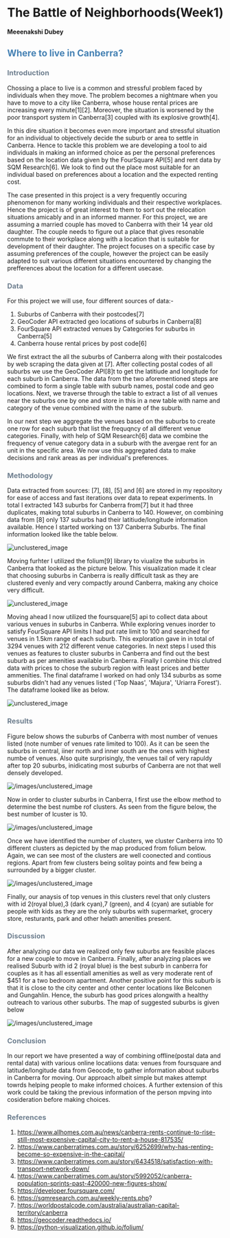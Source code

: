 # The Battle of Neighborhoods(Week1)
**Meeenakshi Dubey**

## <span style="color: steelblue;"> Where to live in Canberra?</span>

 

### <span style="color: slategrey;"> Introduction </span>

Chossing a place to live is a common and stressful problem faced by individuals when they move. The problem becomes a nightmare when you have to move to a city like Canberra, whose house rental prices are increasing every minute[1][2]. Moreover, the situation is worsened by the poor transport system in Canberra[3] coupled with its explosive growth[4]. 

In this dire situation it becomes even more important and stressful situation for an individual to objectively decide the suburb or area to settle in Canberra. Hence to tackle this problem we are developing a tool to aid individuals in making an informed choice as per the personal preferences based on the location data given by the FourSquare API[5] and rent data by SQM Research[6]. We look to find out the place most suitable for an individual based on preferences about a location and the expected renting cost. 

The case presented in this project is a very frequently occuring phenomenon for many working individuals and their respective workplaces. Hence the project is of great interest to them to sort out the relocation situations amicably and in an informed manner. For this project, we are assuming a married couple has moved to Canberra with their 14 year old daughter. The couple needs to figure out a place that gives resonable commute to their workplace along with a location that is suitable for development of their daughter. The project focuses on a specific case by assuming preferences of the couple, however the project can be easily adapted to suit various different situations  encountered by changing the prefferences about the location for a different usecase.

### <span style="color: slategrey;"> Data </span>

For this project we will use, four different sources of data:-
1. Suburbs of Canberra with their postcodes[7]
2. GeoCoder API extracted geo locations of suburbs in Canberra[8]
3. FourSquare API extracted venues by Categories for suburbs in Canberra[5]
4. Canberra house rental prices by post code[6]

We first extract the all the suburbs of Canberra along with their postalcodes by web scraping the data given at [7]. After collecting postal codes of all suburbs we use the GeoCoder API[8]t to get the latitiude and longitude for each suburb in Canberra. The data from the two aforementioned steps are combined to form a single table with suburb names, postal code and geo locations. Next, we traverse through the table to extract a list of all venues near the suburbs one by one and store in this in a new table with name and category of the venue combined with the name of the suburb. 

In our next step we aggregate the venues based on the suburbs to create one row for each suburb that list the frequqncy of all different venue categories. Finally, with help of SQM Research[6] data we combine the frequency of venue category data in a suburb with the avergae rent for an unit in the specific area. We now use this aggregated data to make decisions and rank areas as per individual's preferences. 

### <span style="color: slategrey;"> Methodology </span>

Data extracted from sources: [7], [8], [5] and [6] are stored in my repository for ease of access and fast iterations over data to repeat experiments. In total I extracted 143 suburbs for Canberra from[7] but it had three duplicates, making total suburbs in Canberra to 140. However, on combining data from [8] only 137 suburbs had their latitiude/longitude information available. Hence I started working on 137 Canberra Suburbs. The final information looked like the table below.

![unclustered_image](/images/table_suburbs.png)

Moving furhter I utilized the folium[9] library to viualize the suburbs in Canberra that looked as the picture below. This visualization made it clear that choosing suburbs in Canberra is really difficult task as they are clustered evenly and very compactly around Canberra, making any choice very difficult.

![unclustered_image](/images/Canberra_Suburbs.png)

Moving ahead I now utilized the foursquare[5] api to collect data about various venues in suburbs in Canberra. While exploring venues inorder to satisfy FourSquare API limits I had put rate limit to 100 and searched for venues in 1.5km range of each suburb. This exploration gave in in total of 3294 venues with 212 different venue categories. In next steps I used this venues as features to cluster suburbs in Canberra and find out the best suburb as per amenities available in Canberra. Finally I combine this clutred data with prices to chose the suburb region with least prices and better ammenities. The final dataframe I worked on had only 134 suburbs as some suburbs didn't had any venues listed ('Top Naas', 'Majura', 'Uriarra Forest'). The dataframe looked like as below.

![unclustered_image](/images/table_final.png)

### <span style="color: slategrey;"> Results </span>

Figure below shows the suburbs of Canberra with most number of venues listed (note number of venues rate limited to 100). As it can be seen the suburbs in central, iiner north and inner south are the ones with highest numbe of venues. Also quite surprisingly, the venues tail of very rapuldy after top 20 suburbs, inidicating most suburbs of Canberra are  not that well densely developed. 

![/images/unclustered_image](/images/Canberra_Suburb_Venues.png)

Now in order to cluster suburbs in Canberra, I first use the elbow method to determine the best numbe rof clusters. As seen from the figure below, the best number of lcuster is 10.

![/images/unclustered_image](/images/Canberra_cluster_numbers.png)

Once we have identified the number of clusters, we cluster Canberra into 10 different clusters as depicted by the map produced from folium below. Again, we can see most of the clusters are well coonected and contious regions. Apart from few clusters being solitay points and few being a surrounded by a bigger cluster.

![/images/unclustered_image](/images/Canberra_Suburbs_clusters.png)

Finally, our anaysis of top venues in this clusters revel that only clusters with id 2(royal blue),3 (dark cyan),7 (green), and 4 (cyan) are sutiable for people with kids as they are the only suburbs with supermarket, grocery store, resturants, park and other helath amenities present.

### <span style="color: slategrey;"> Discussion </span>

After analyzing our data we realized only few suburbs are feasible places for a new couple to move in Canberra. Finally, after analyzing places we realised Suburb with id 2 (royal blue) is the best suburb in canberra for couples as it has all essentiall amenities as well as very moderate rent of \$451 for a two bedroom apartment. Another positive point for this suburb is that it is close to the city center and other center locations like Belconen and Gungahlin. Hence, the suburb has good prices alongwith a healthy outreach to various other suburbs. The map of suggested suburbs is given below

![/images/unclustered_image](/images/Canberra_Suburb_best.png)

### <span style="color: slategrey;"> Conclusion </span>

In our report we have presented a way of combining offline(postal data and rental data) with various online locatiions data: venues from foursquare and latitude/longitude data from Geocode, to gather information about suburbs in Canberra for moving. Our approach albeit simple but makes attempt towrds helping people to make informed choices. A further extension of this work could be taking the previous information of the person mpving into cosideration before making choices.  

### <span style="color: slategrey;"> References </span>

1. https://www.allhomes.com.au/news/canberra-rents-continue-to-rise-still-most-expensive-capital-city-to-rent-a-house-817535/
2. https://www.canberratimes.com.au/story/6252699/why-has-renting-become-so-expensive-in-the-capital/
3. https://www.canberratimes.com.au/story/6434518/satisfaction-with-transport-network-down/
4. https://www.canberratimes.com.au/story/5992052/canberra-population-sprints-past-420000-new-figures-show/
5. https://developer.foursquare.com/
6. https://sqmresearch.com.au/weekly-rents.php?
7. https://worldpostalcode.com/australia/australian-capital-territory/canberra
8. https://geocoder.readthedocs.io/
9. https://python-visualization.github.io/folium/
